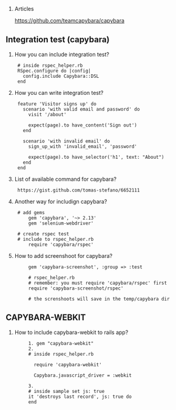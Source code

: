 1. Articles
      
      https://github.com/teamcapybara/capybara
## Integration test (capybara)
1. How you can include integration test?
        
        # inside rspec_helper.rb
        RSpec.configure do |config|
          config.include Capybara::DSL
        end

2. How you can write integration test?

        feature 'Visitor signs up' do
          scenario 'with valid email and password' do
            visit '/about'

            expect(page).to have_content('Sign out')
          end

          scenario 'with invalid email' do
            sign_up_with 'invalid_email', 'password'

            expect(page).to have_selector('h1', text: "About")
          end
        end 
3. List of available command for capybara?
        
        https://gist.github.com/tomas-stefano/6652111
        
4. Another way for includign capybara?
      
        # add gems
            gem 'capybara', '~> 2.13'
            gem 'selenium-webdriver'
        
        # create rspec test
        # include to rspec_helper.rb 
            require 'capybara/rspec'

5. How to add screenshoot for capybara?
      
            gem 'capybara-screenshot', :group => :test
      
            # rspec_helper.rb
            # remember: you must require 'capybara/rspec' first
            require 'capybara-screenshot/rspec'
            
            # the screnshoots will save in the temp/capybara dir
## CAPYBARA-WEBKIT

1. How to include capybara-webkit to rails app?
      
            
            1. gem "capybara-webkit"
            2. 
            # inside rspec_helper.rb
            
              require 'capybara-webkit'

              Capybara.javascript_driver = :webkit
            
            3.
            # inside sample set js: true
            it 'destroys last record', js: true do
            end
